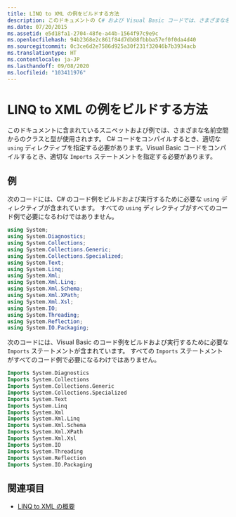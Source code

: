 ```yaml
---
title: LINQ to XML の例をビルドする方法
description: このドキュメントの C# および Visual Basic コードでは、さまざまな名前空間からのクラスと型が使用されます。 コードをコンパイルして実行するには、名前空間にアクセスするための適切なディレクティブとステートメントを指定する必要があります。
ms.date: 07/20/2015
ms.assetid: e5d18fa1-2704-48fe-a44b-1564f97c9e9c
ms.openlocfilehash: 94b2368e2c861f84d7db08fbbba57ef0f0da4d40
ms.sourcegitcommit: 0c3ce6d2e7586d925a30f231f32046b7b3934acb
ms.translationtype: HT
ms.contentlocale: ja-JP
ms.lasthandoff: 09/08/2020
ms.locfileid: "103411976"
---
```

# <a name="how-to-build-linq-to-xml-examples"></a>LINQ to XML の例をビルドする方法

このドキュメントに含まれているスニペットおよび例では、さまざまな名前空間からのクラスと型が使用されます。 C# コードをコンパイルするとき、適切な `using` ディレクティブを指定する必要があります。Visual Basic コードをコンパイルするとき、適切な `Imports` ステートメントを指定する必要があります。

## <a name="example"></a>例

次のコードには、C# のコード例をビルドおよび実行するために必要な `using` ディレクティブが含まれています。 すべての `using` ディレクティブがすべてのコード例で必要になるわけではありません。

```csharp
using System;
using System.Diagnostics;
using System.Collections;
using System.Collections.Generic;
using System.Collections.Specialized;
using System.Text;
using System.Linq;
using System.Xml;
using System.Xml.Linq;
using System.Xml.Schema;
using System.Xml.XPath;
using System.Xml.Xsl;
using System.IO;
using System.Threading;
using System.Reflection;
using System.IO.Packaging;
```

次のコードには、Visual Basic のコード例をビルドおよび実行するために必要な `Imports` ステートメントが含まれています。 すべての `Imports` ステートメントがすべてのコード例で必要になるわけではありません。

```vb
Imports System.Diagnostics
Imports System.Collections
Imports System.Collections.Generic
Imports System.Collections.Specialized
Imports System.Text
Imports System.Linq
Imports System.Xml
Imports System.Xml.Linq
Imports System.Xml.Schema
Imports System.Xml.XPath
Imports System.Xml.Xsl
Imports System.IO
Imports System.Threading
Imports System.Reflection
Imports System.IO.Packaging
```

## <a name="see-also"></a>関連項目

- [LINQ to XML の概要](linq-xml-overview.md)
